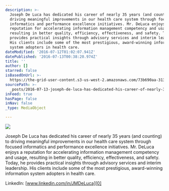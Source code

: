 ```yaml
---
description: >-
  Joseph De Luca has dedicated his career of nearly 35 years (and counting) to
  driving meaningful improvements in our health care system through focused
  informatics and performance excellence initiatives. Mr. DeLuca enjoys a
  reputation for accelerating information management competency and usage,
  resulting in better quality, efficiency, effectiveness, and safety. Today, he
  provides practical insights through advisory services and interim leadership.
  His clients include some of the most prestigious, award-winning information
  system adopters in health care.
dateModified: '2016-07-12T01:02:07.941Z'
datePublished: '2016-07-13T00:38:20.974Z'
title: ''
author: []
starred: false
isBasedOnUrl: >-
  https://the-grid-user-content.s3-us-west-2.amazonaws.com/73b690aa-3136-43e3-8de8-629b1dfa9775.jpg
sourcePath: >-
  _posts/2016-07-13-joseph-de-luca-has-dedicated-his-career-of-nearly-35-years.md
inFeed: true
hasPage: false
inNav: false
_type: MediaObject

---
```

![](https://the-grid-user-content.s3-us-west-2.amazonaws.com/73b690aa-3136-43e3-8de8-629b1dfa9775.jpg)

Joseph De Luca has dedicated his career of nearly 35 years (and counting) to driving meaningful improvements in our health care system through focused informatics and performance excellence initiatives. Mr. DeLuca enjoys a reputation for accelerating information management competency and usage, resulting in better quality, efficiency, effectiveness, and safety. Today, he provides practical insights through advisory services and interim leadership. His clients include some of the most prestigious, award-winning information system adopters in health care.

LinkedIn: [www.linkedin.com/in/JMDeLuca][0]

[0]: http://www.linkedin.com/in/JMDeLuca